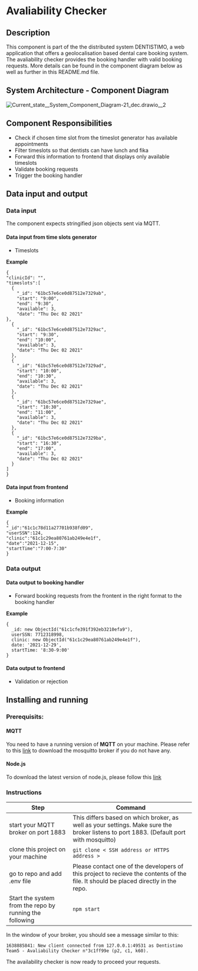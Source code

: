 # Avaliability Checker

## Description

This component is part of the the distributed system DENTISTIMO, a web application that offers a geolocalisation based dental care booking system.
The avaliability checker provides the booking handler with valid booking requests. More details can be found in the component diagram below as well as further in this README.md file.

## System Architecture - Component Diagram
![_Current_state__System_Component_Diagram-21_dec.drawio__2_](/uploads/6b997b39e9b0acec3c3e3998323a8d55/_Current_state__System_Component_Diagram-21_dec.drawio__2_.png)

## Component Responsibilities

- Check if chosen time slot from the timeslot generator has available appointments 
- Filter timeslots so that dentists can have lunch and fika
- Forward this information to frontend that displays only available timeslots
- Validate booking requests
- Trigger the booking handler



## Data input and output
### Data input

The component expects stringified json objects sent via MQTT. 

#### Data input from time slots generator
- Timeslots

<b>Example</b>

```
{
"clinicId": "",
"timeslots":[
  {
    "_id": "61bc57e6ce0d87512e7329ab",
    "start": "9:00",
    "end": "9:30",
    "available": 3,
    "date": "Thu Dec 02 2021"
},
  {
    "_id": "61bc57e6ce0d87512e7329ac",
    "start": "9:30",
    "end": "10:00",
    "available": 3,
    "date": "Thu Dec 02 2021"
  },
  {
    "_id": "61bc57e6ce0d87512e7329ad",
    "start": "10:00",
    "end": "10:30",
    "available": 3,
    "date": "Thu Dec 02 2021"
  },
  {
    "_id": "61bc57e6ce0d87512e7329ae",
    "start": "10:30",
    "end": "11:00",
    "available": 3,
    "date": "Thu Dec 02 2021"
  },
  {
    "_id": "61bc57e6ce0d87512e7329ba",
    "start": "16:30",
    "end": "17:00",
    "available": 3,
    "date": "Thu Dec 02 2021"
  }
]
}
```



#### Data input from frontend
- Booking information

**Example**
```
{
"_id":"61c1c78d11a27701b938fd09",
"userSSN":124,
"clinic":"61c1c29ea80761ab249e4e1f",
"date":"2021-12-15",
"startTime":"7:00-7:30"
}
```


### Data output

#### Data output to booking handler
- Forward booking requests from the frontent in the right format to the booking handler

**Example**

```
{
  _id: new ObjectId("61c1cfe391f392eb3210efa9"),
  userSSN: 7712318998,
  clinic: new ObjectId("61c1c29ea80761ab249e4e1f"),
  date: '2021-12-29',
  startTime: '8:30-9:00'
}
```


#### Data output to frontend
- Validation or rejection


## Installing and running

### Prerequisits:
#### MQTT
You need to have a running version of <b>MQTT</b> on your machine. Please refer to this [link](https://www.google.com/url?sa=t&rct=j&q=&esrc=s&source=web&cd=&ved=2ahUKEwjG3fWb6NH0AhXpQvEDHSGLC2MQFnoECAMQAQ&url=https%3A%2F%2Fmosquitto.org%2Fdownload%2F&usg=AOvVaw2rLN-Os_zfUrtqeV1Lrunf) to download the mosquitto broker if you do not have any. 
#### Node.js
To download the latest version of node.js, please follow this [link](https://nodejs.org/en/download/)

### Instructions

| Step | Command |
| ------ | ------ |
| start your MQTT broker on port 1883| This differs based on which broker, as well as your settings. Make sure the broker listens to port 1883. (Default port with mosquitto) |
| clone this project on your machine | `git clone < SSH address or HTTPS address >` |
| go to repo and add .env file | Please contact one of the developers of this project to recieve the contents of the file. It should be placed directly in the repo. |
| Start the system from the repo by running the following  | `npm start` |

In the window of your broker, you should see a message similar to this:

`1638885841: New client connected from 127.0.0.1:49531 as Dentistimo Team5 - Avaliability Checker n°3c1ff99e (p2, c1, k60).`

The availability checker is now ready to proceed your requests. 
 



